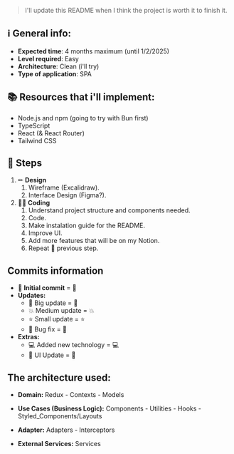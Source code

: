 > I'll update this README when I think the project is worth it to finish it.

## ℹ **General info:**

- **Expected time**: 4 months maximum (until 1/2/2025)
- **Level required**: Easy
- **Architecture**: Clean (i'll try)
- **Type of application**: SPA

## 📚 **Resources that i'll implement:**

- Node.js and npm (going to try with Bun first)
- TypeScript
- React (& React Router)
- Tailwind CSS

## 🏁 **Steps**

1. ✏ **Design**
   1. Wireframe (Excalidraw).
   2. Interface Design (Figma?).
2. 👨‍💻 **Coding**
   1. Understand project structure and components needed.
   2. Code.
   3. Make instalation guide for the README.
   4. Improve UI.
   5. Add more features that will be on my Notion.
   6. Repeat 🔁 previous step.

## Commits information

- 🔰 **Initial commit** = :beginner:
- **Updates:**
  - 🚀 Big update = :rocket:
  - 💥 Medium update = :boom:
  - ⭐ Small update = :star:
  - 🔨 Bug fix = :hammer:
- **Extras:**
  - 💻 Added new technology = :computer:
  - 🌈 UI Update = :rainbow:

## The architecture used:

- **Domain:** Redux - Contexts - Models

- **Use Cases (Business Logic):** Components - Utilities - Hooks - Styled_Components/Layouts

- **Adapter:** Adapters - Interceptors

- **External Services:** Services
